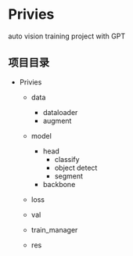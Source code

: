 # Privies
auto vision training project with GPT

## 项目目录

- Privies
    - data
        - dataloader
        - augment
    - model
        - head
            - classify
            - object detect
            - segment
        - backbone

    - loss
    - val
    - train_manager
    - res